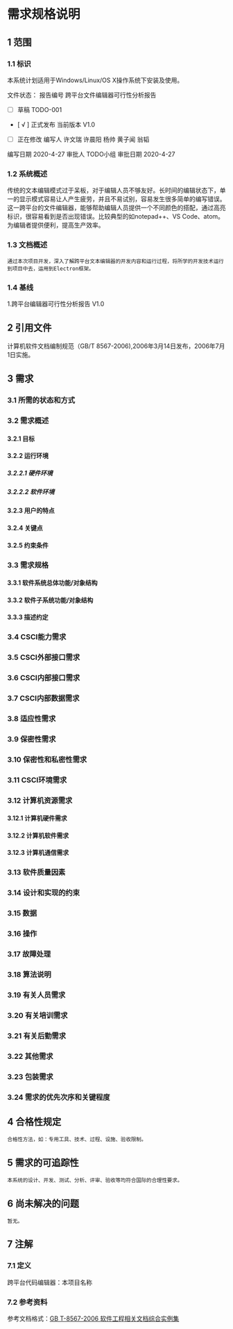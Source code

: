 # 需求规格说明

## 1 范围

### 1.1 标识

本系统计划适用于Windows/Linux/OS X操作系统下安装及使用。 

文件状态： 报告编号 跨平台文件编辑器可行性分析报告 

- [    ]  草稿 TODO-001
- [ √ ]  正式发布 当前版本 V1.0
- [    ]  正在修改 编写人 许文瑞 许晨阳 杨帅 黄子闻 翁韬

 编写日期 2020-4-27 审批人 TODO小组 审批日期 2020-4-27

### 1.2 系统概述

传统的文本编辑模式过于呆板，对于编辑人员不够友好。长时间的编辑状态下，单一的显示模式容易让人产生疲劳，并且不易试别，容易发生很多简单的编写错误。这一跨平台的文件编辑器，能够帮助编辑人员提供一个不同颜色的搭配，通过高亮标识，很容易看到是否出现错误。比较典型的如notepad++、VS Code、atom。为编辑者提供便利，提高生产效率。

### 1.3 文档概述

    通过本次项目开发，深入了解跨平台文本编辑器的开发内容和运行过程，将所学的开发技术运行到项目中去，运用到Electron框架。

### 1.4 基线

1.跨平台编辑器可行性分析报告 V1.0

## 2 引用文件

计算机软件文档编制规范（GB/T 8567-2006),2006年3月14日发布，2006年7月1日实施。

## 3 需求

### 3.1 所需的状态和方式

### 3.2 需求概述

#### 3.2.1 目标

#### 3.2.2 运行环境

##### 3.2.2.1 硬件环境

##### 3.2.2.2 软件环境

#### 3.2.3 用户的特点

#### 3.2.4 关键点

#### 3.2.5 约束条件

### 3.3 需求规格

#### 3.3.1 软件系统总体功能/对象结构

#### 3.3.2 软件子系统功能/对象结构

#### 3.3.3 描述约定

### 3.4 CSCI能力需求

### 3.5 CSCI外部接口需求

### 3.6 CSCI内部接口需求

### 3.7 CSCI内部数据需求

### 3.8 适应性需求

### 3.9 保密性需求

### 3.10 保密性和私密性需求

### 3.11 CSCI环境需求

### 3.12 计算机资源需求

#### 3.12.1 计算机硬件需求

#### 3.12.2 计算机软件需求

#### 3.12.3 计算机通信需求

### 3.13 软件质量因素

### 3.14 设计和实现的约束

### 3.15 数据

### 3.16 操作

### 3.17 故障处理

### 3.18 算法说明

### 3.19 有关人员需求

### 3.20 有关培训需求

### 3.21 有关后勤需求

### 3.22 其他需求

### 3.23 包装需求

### 3.24 需求的优先次序和关键程度

## 4 合格性规定

    合格性方法，如：专用工具、技术、过程、设施、验收限制。

## 5 需求的可追踪性

    本系统的设计、开发、测试、分析、评审、验收等均符合国际的合理性要求。

## 6 尚未解决的问题
    暂无。
## 7 注解

### 7.1 定义

跨平台代码编辑器：本项目名称

### 7.2 参考资料

参考文档格式：[GB T-8567-2006 软件工程相关文档综合实例集](https://wenku.baidu.com/view/a1f1269903d276a20029bd64783e0912a2167c8b.html)

